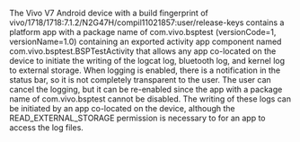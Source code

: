The Vivo V7 Android device with a build fingerprint of vivo/1718/1718:7.1.2/N2G47H/compil11021857:user/release-keys contains a platform app with a package name of com.vivo.bsptest (versionCode=1, versionName=1.0) containing an exported activity app component named com.vivo.bsptest.BSPTestActivity that allows any app co-located on the device to initiate the writing of the logcat log, bluetooth log, and kernel log to external storage. When logging is enabled, there is a notification in the status bar, so it is not completely transparent to the user. The user can cancel the logging, but it can be re-enabled since the app with a package name of com.vivo.bsptest cannot be disabled. The writing of these logs can be initiated by an app co-located on the device, although the READ_EXTERNAL_STORAGE permission is necessary to for an app to access the log files.